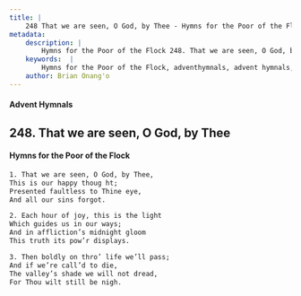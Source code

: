 ```yaml
---
title: |
    248 That we are seen, O God, by Thee - Hymns for the Poor of the Flock
metadata:
    description: |
        Hymns for the Poor of the Flock 248. That we are seen, O God, by Thee. That we are seen, O God, by Thee, This is our happy thoug ht; Presented faultless to Thine eye, And all our sins forgot. 
    keywords:  |
        Hymns for the Poor of the Flock, adventhymnals, advent hymnals, That we are seen, O God, by Thee, That we are seen, O God, by Thee,, 
    author: Brian Onang'o
---
```


#### Advent Hymnals
## 248. That we are seen, O God, by Thee
####  Hymns for the Poor of the Flock

```txt
1. That we are seen, O God, by Thee,
This is our happy thoug ht;
Presented faultless to Thine eye,
And all our sins forgot.

2. Each hour of joy, this is the light
Which guides us in our ways;
And in affliction’s midnight gloom 
This truth its pow’r displays.

3. Then boldly on thro’ life we’ll pass;
And if we’re call’d to die,
The valley’s shade we will not dread, 
For Thou wilt still be nigh.
```